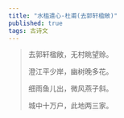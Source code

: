 ```yaml
---
title: "水槛遣心-杜甫(去郭轩楹敞)"
published: true
tags: 古诗文
---
```


> 去郭轩楹敞，无村眺望赊。
>
> 澄江平少岸，幽树晚多花。
>
> 细雨鱼儿出，微风燕子斜。
>
> 城中十万户，此地两三家。
